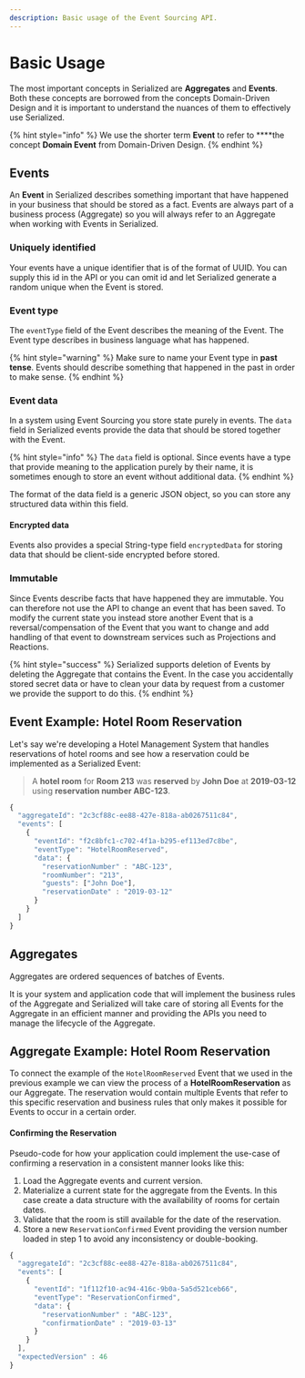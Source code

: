 ```yaml
---
description: Basic usage of the Event Sourcing API.
---
```


# Basic Usage

The most important concepts in Serialized are **Aggregates** and **Events**. Both these concepts are borrowed from the concepts Domain-Driven Design and it is important to understand the nuances of them to effectively use Serialized.

{% hint style="info" %}
We use the shorter term **Event** to refer to ****the concept **Domain Event** from Domain-Driven Design. 
{% endhint %}

## Events

An **Event** in Serialized describes something important that have happened in your business that should be stored as a fact. Events are always part of a business process \(Aggregate\) so you will always refer to an Aggregate when working with Events in Serialized.

### Uniquely identified

Your events have a unique identifier that is of the format of UUID. You can supply this id in the API or you can omit id and let Serialized generate a random unique when the Event is stored.

### Event type

The `eventType` field of the Event describes the meaning of the Event. The Event type describes in business language what has happened.

{% hint style="warning" %}
Make sure to name your Event type in **past tense**. Events should describe something that happened in the past in order to make sense.
{% endhint %}

### Event data

In a system using Event Sourcing you store state purely in events. The `data` field in Serialized events provide the data that should be stored together with the Event.

{% hint style="info" %}
The `data` field is optional. Since events have a type that provide meaning to the application purely by their name, it is sometimes enough to store an event without additional data.
{% endhint %}

The format of the data field is a generic JSON object, so you can store any structured data within this field.

#### Encrypted data

Events also provides a special String-type field `encryptedData` for storing data that should be client-side encrypted before stored. 

### Immutable

Since Events describe facts that have happened they are immutable. You can therefore not use the API to change an event that has been saved. To modify the current state you instead store another Event that is a reversal/compensation of the Event that you want to change and add handling of that event to downstream services such as Projections and Reactions.

{% hint style="success" %}
Serialized supports deletion of Events by deleting the Aggregate that contains the Event. In the case you accidentally stored secret data or have to clean your data by request from a customer we provide the support to do this.
{% endhint %}

## Event Example: Hotel Room Reservation

Let's say we're developing a Hotel Management System that handles reservations of hotel rooms and see how a reservation could be implemented as a Serialized Event:

> A **hotel room** for **Room 213** was **reserved** by **John Doe** at **2019-03-12** using **reservation number ABC-123**.

```javascript
{
  "aggregateId": "2c3cf88c-ee88-427e-818a-ab0267511c84",
  "events": [
    {
      "eventId": "f2c8bfc1-c702-4f1a-b295-ef113ed7c8be",
      "eventType": "HotelRoomReserved",
      "data": {
        "reservationNumber" : "ABC-123",
        "roomNumber": "213",
        "guests": ["John Doe"],
        "reservationDate" : "2019-03-12"
      }
    }
  ]
}
```

## Aggregates

Aggregates are ordered sequences of batches of Events. 

It is your system and application code that will implement the business rules of the Aggregate and Serialized will take care of storing all Events for the Aggregate in an efficient manner and providing the APIs you need to manage the lifecycle of the Aggregate.

## Aggregate Example: Hotel Room Reservation

To connect the example of the `HotelRoomReserved` Event that we used in the previous example we can view the process of a **HotelRoomReservation** as our Aggregate. The reservation would contain multiple Events that refer to this specific reservation and business rules that only makes it possible for Events to occur in a certain order.

#### Confirming the Reservation

Pseudo-code for how your application could implement the use-case of confirming a reservation in a consistent manner looks like this:

1. Load the Aggregate events and current version.
2. Materialize a current state for the aggregate from the Events. In this case create a data structure with the availability of rooms for certain dates.
3. Validate that the room is still available for the date of the reservation.
4. Store a new `ReservationConfirmed` Event providing the version number loaded in step 1 to avoid any inconsistency or double-booking.

```javascript
{
  "aggregateId": "2c3cf88c-ee88-427e-818a-ab0267511c84",
  "events": [
    {
      "eventId": "1f112f10-ac94-416c-9b0a-5a5d521ceb66",
      "eventType": "ReservationConfirmed",
      "data": {
        "reservationNumber" : "ABC-123",
        "confirmationDate" : "2019-03-13"
      }
    }
  ],
  "expectedVersion" : 46
}
```







